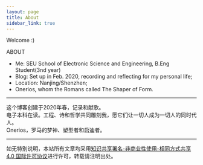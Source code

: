 ```yaml
---
layout: page
title: About
sidebar_link: true
---
```


Welcome :)

ABOUT

* Me: SEU School of Electronic Science and Engineering, B.Eng Student(3nd year)
* Blog: Set up in Feb. 2020, recording and reflecting for my personal life;
* Location: Nanjing/Shenzhen;
* Onerios, whom the Romans called The Shaper of Form.

---

这个博客创建于2020年春，记录和献歌。<br>
电子本科在读。工程、诗和哲学共同雕刻我，愿它们让一切人成为一切人的同时代人。<br>
Onerios，罗马的梦神、塑型者和启迪者。

---

如无特别说明，本站所有文章均采用[知识共享署名-非商业性使用-相同方式共享 4.0 国际许可协议](https://creativecommons.org/licenses/by-nc-sa/4.0/)进行许可，转载请注明出处。
